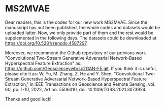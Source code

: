 # MS2MVAE
Dear readers, this is the codes for our new work MS2MVAE. 
Since the manuscript has not been published, the whole codes and datasets would be uploaded latter.
Now, we only provide part of them and the rest would be supplemented in the following days.
The datasets could be downloaded at: https://doi.org/10.5281/zenodo.4587297.

Moreover, we recommend the Github repository of our previous work "Convolutional Two-Stream Generative Adversarial Network-Based Hyperspectral Feature Extraction" as: https://github.com/Geoscienceywb/sc2GAN-FE.git.
If you think it is useful, please cite it as:
W. Yu, M. Zhang, Z. He and Y. Shen, "Convolutional Two-Stream Generative Adversarial Network-Based Hyperspectral Feature Extraction," in IEEE Transactions on Geoscience and Remote Sensing, vol. 60, pp. 1-10, 2022, Art no. 5506010, doi: 10.1109/TGRS.2021.3073924.

Thanks and good luck!
